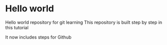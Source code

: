 # Hello world
Hello world repository for git learning 
This repository is built step by step in this tutorial

It now includes steps for Github
